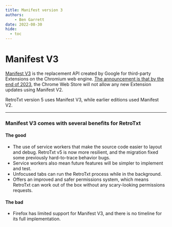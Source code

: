 ```yaml
---
title: Manifest version 3
authors:
    - Ben Garrett
date: 2022-08-30
hide:
  - toc
---
```

# Manifest V3

[Manifest V3](https://developer.chrome.com/docs/extensions/mv3/intro/) is the replacement API created by Google for third-party Extensions on the Chromium web engine. [The announcement is that by the end of 2023](https://developer.chrome.com/docs/extensions/mv3/mv2-sunset/), the Chrome Web Store will not allow any new Extension updates using Manifest V2.

RetroTxt version 5 uses Manifest V3, while earlier editions used Manifest V2.

---

### Manifest V3 comes with several benefits for RetroTxt

#### The good

- The use of service workers that make the source code easier to layout and debug. RetroTxt v5 is now more resilient, and the migration fixed some previously hard-to-trace behavior bugs.
- Service workers also mean future features will be simpler to implement and test.
- Unfocused tabs can run the RetroTxt process while in the background.
- Offers an improved and safer permissions system, which means RetroTxt can work out of the box without any scary-looking permissions requests.

#### The bad

- Firefox has limited support for Manifest V3, and there is no timeline for its full implementation.
